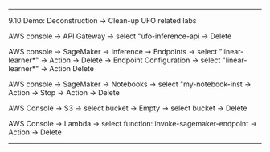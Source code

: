------------------------------------------------------
9.10 Demo: Deconstruction
   -> Clean-up UFO related labs


   AWS console -> API Gateway ->  select "ufo-inference-api -> Delete

   AWS console -> SageMaker -> Inference -> Endpoints ->   select "linear-learner*" -> Action -> Delete
                                         -> Endpoint Configuration -> select "linear-learner*" -> Action Delete

   AWS console -> SageMaker -> Notebooks -> select "my-notebook-inst -> Action -> Stop
                                                                     -> Action -> Delete

   AWS Console -> S3 -> select bucket -> Empty
                     -> select bucket -> Delete

   AWS Console -> Lambda -> select function: invoke-sagemaker-endpoint -> Action -> Delete

------------------------------------------------------

